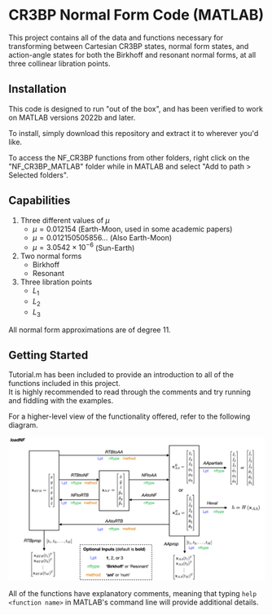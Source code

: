 # CR3BP Normal Form Code (MATLAB)

This project contains all of the data and functions necessary for transforming between Cartesian CR3BP states, normal form states, and action-angle states for both the Birkhoff and resonant normal forms, at all three collinear libration points.

## Installation

This code is designed to run "out of the box", and has been verified to work on MATLAB versions 2022b and later.

To install, simply download this repository and extract it to wherever you'd like.

To access the NF_CR3BP functions from other folders, right click on the "NF_CR3BP_MATLAB" folder while in MATLAB and select "Add to path > Selected folders".


## Capabilities

1. Three different values of $\mu$
    - $\mu = 0.012154$ (Earth-Moon, used in some academic papers)
    - $\mu = 0.012150505856\dots$ (Also Earth-Moon)
    - $\mu = 3.0542\times 10^{-6}$ (Sun-Earth)
2. Two normal forms
    - Birkhoff
    - Resonant
3. Three libration points
    - $L_1$
    - $L_2$
    - $L_3$

All normal form approximations are of degree 11.

## Getting Started

Tutorial.m has been included to provide an introduction to all of the functions included in this project.  
It is highly recommended to read through the comments and try running and fiddling with the examples.

For a higher-level view of the functionality offered, refer to the following diagram.

![Structure of normal form code](/NFStructure.png)

All of the functions have explanatory comments, meaning that typing `help <function name>` in MATLAB's command line will provide additional details.


